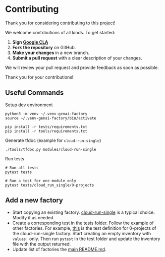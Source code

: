 # Contributing

Thank you for considering contributing to this project!

We welcome contributions of all kinds. To get started:

1. **Sign [Google CLA](https://cla.developers.google.com/about/google-individual)**
2. **Fork the repository** on GitHub.
3. **Make your changes** in a new branch.
4. **Submit a pull request** with a clear description of your changes.

We will review your pull request and provide feedback as soon as possible.

Thank you for your contributions!

## Useful Commands

Setup dev environment

```shell
python3 -m venv ~/.venv-genai-factory
source ~/.venv-genai-factory/bin/activate

pip install -r tests/requirements.txt
pip install -r tools/requirements.txt
```

Generate tfdoc (example for `cloud-run-single`)

```shell
./tools/tfdoc.py modules/cloud-run-single
```

Run tests

```shell
# Run all tests
pytest tests

# Run a test for one module only
pytest tests/cloud_run_single/0-projects
```

## Add a new factory

- Start copying an existing factory. [cloud-run-single](cloud-run-single/README.md) is a typical choice. Modify it as needed.
- Create a corresponding test in the tests folder. Follow the example of other factories. For example, [this](tests/cloud_run_single/0_projects/tftest.yaml) is the test definition for 0-projects of the cloud-run-single factory. Start creating an empty inventory with `values:` only. Then run `pytest` in the test folder and update the inventory file with the output returned.
- Update list of factories the [main README.md](README.md).
